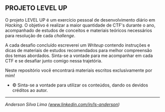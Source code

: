 ## PROJETO LEVEL UP

O projeto LEVEL UP é um exercício pessoal de desenvolvimento diário em _Hacking_.
O objetivo é realizar a maior quantidade de CTF's durante o ano, acompanhado de estudos de conceitos e materiais teóricos necessários para resolução de cada _challenge_.

A cada desafio concluído escreverei um _Writeup_ contendo instruções e dicas de materiais de estudos recomendados para melhor compreensão dos temas abordados.
Sinta-se a vontade para me acompanhar em cada CTF e se desafiar junto comigo nessa trajetória.

Neste repositório você encontrará materiais escritos exclusivamente por mim!
- ©️ Sinta-se a vontade para utilizar os conteúdos, dando os devidos créditos ao autor.

***
_Anderson Silva Lima (www.linkedin.com/in/ls-anderson)_
